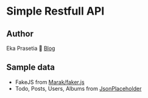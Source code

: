 # Simple Restfull API

## Author
Eka Prasetia 📖 [Blog](https://www.ekaprasetia.com/)

## Sample data
- FakeJS from [Marak/faker.js](https://github.com/marak/Faker.js/)
- Todo, Posts, Users, Albums from [JsonPlaceholder](https://jsonplaceholder.typicode.com/)
